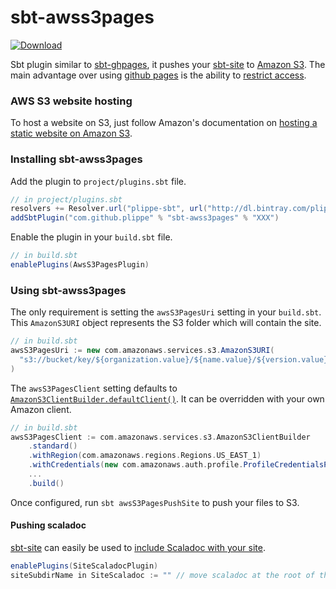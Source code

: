 # sbt-awss3pages

[ ![Download][download_img] ][download_link]

Sbt plugin similar to [sbt-ghpages][sbt-ghpages], it pushes your [sbt-site][sbt-site] to [Amazon S3][s3]. The main
advantage over using [github pages][github-page] is the ability to [restrict access][s3-access].


### AWS S3 website hosting

To host a website on S3, just follow Amazon's documentation on [hosting a static website on Amazon S3][s3-website].


### Installing sbt-awss3pages

Add the plugin to `project/plugins.sbt` file.

```sbt
// in project/plugins.sbt
resolvers += Resolver.url("plippe-sbt", url("http://dl.bintray.com/plippe/sbt"))(Resolver.ivyStylePatterns)
addSbtPlugin("com.github.plippe" % "sbt-awss3pages" % "XXX")
```

Enable the plugin in your `build.sbt` file.

```sbt
// in build.sbt
enablePlugins(AwsS3PagesPlugin)
```


### Using sbt-awss3pages

The only requirement is setting the `awsS3PagesUri` setting in your `build.sbt`. This `AmazonS3URI` object represents
the S3 folder which will contain the site.

```sbt
// in build.sbt
awsS3PagesUri := new com.amazonaws.services.s3.AmazonS3URI(
  "s3://bucket/key/${organization.value}/${name.value}/${version.value}"
)
```

The `awsS3PagesClient` setting defaults to [`AmazonS3ClientBuilder.defaultClient()`][s3-client-default]. It can be
overridden with your own Amazon client.

```sbt
// in build.sbt
awsS3PagesClient := com.amazonaws.services.s3.AmazonS3ClientBuilder
    .standard()
    .withRegion(com.amazonaws.regions.Regions.US_EAST_1)
    .withCredentials(new com.amazonaws.auth.profile.ProfileCredentialsProvider("my-profile"))
    ...
    .build()
```

Once configured, run `sbt awsS3PagesPushSite` to push your files to S3.


#### Pushing scaladoc

[sbt-site][sbt-site] can easily be used to [include Scaladoc with your site][sbt-site-scaladoc].

```sbt
enablePlugins(SiteScaladocPlugin)
siteSubdirName in SiteScaladoc := "" // move scaladoc at the root of the site
```


[download_img]: https://api.bintray.com/packages/plippe/sbt/sbt-awss3pages/images/download.svg
[download_link]: https://bintray.com/plippe/sbt/sbt-awss3pages/_latestVersion

[sbt-site]: https://github.com/sbt/sbt-site
[sbt-site-scaladoc]: http://www.scala-sbt.org/sbt-site/api-documentation.html#scaladoc
[sbt-ghpages]: https://github.com/sbt/sbt-ghpages

[github-page]: https://pages.github.com/

[s3]: https://aws.amazon.com/s3/
[s3-website]: http://docs.aws.amazon.com/AmazonS3/latest/dev/WebsiteHosting.html
[s3-access]: http://docs.aws.amazon.com/AmazonS3/latest/dev/s3-access-control.html
[s3-client-default]: http://docs.aws.amazon.com/AWSJavaSDK/latest/javadoc/com/amazonaws/services/s3/AmazonS3ClientBuilder.html#defaultClient
